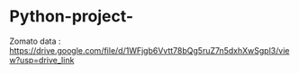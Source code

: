 # Python-project-
Zomato data : https://drive.google.com/file/d/1WFjgb6Vvtt78bQg5ruZ7n5dxhXwSgpl3/view?usp=drive_link

